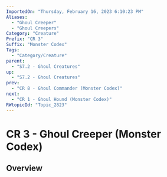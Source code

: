 ```yaml
---
ImportedOn: "Thursday, February 16, 2023 6:10:23 PM"
Aliases:
  - "Ghoul Creeper"
  - "Ghoul Creepers"
Category: "Creature"
Prefix: "CR 3"
Suffix: "Monster Codex"
Tags:
  - "Category/Creature"
parent:
  - "S7.2 - Ghoul Creatures"
up:
  - "S7.2 - Ghoul Creatures"
prev:
  - "CR 8 - Ghoul Commander (Monster Codex)"
next:
  - "CR 1 - Ghoul Hound (Monster Codex)"
RWtopicId: "Topic_2823"
---
```

# CR 3 - Ghoul Creeper (Monster Codex)
## Overview
